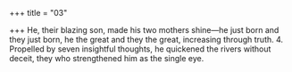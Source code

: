 +++
title = "03"

+++
He, their blazing son, made his two mothers shine—he just born and  they just born,
he the great and they the great, increasing through truth. 4. Propelled by seven insightful thoughts, he quickened the rivers without  deceit,
they who strengthened him as the single eye.